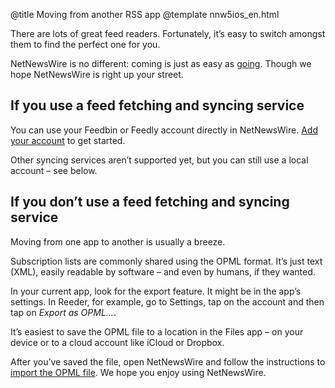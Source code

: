 @title Moving from another RSS app
@template nnw5ios_en.html

There are lots of great feed readers. Fortunately, it’s easy to switch amongst them to find the perfect one for you.

NetNewsWire is no different: coming is just as easy as [going](export-opml). Though we hope NetNewsWire is right up your street.



If you use a feed fetching and syncing service
----------------------------------------------

You can use your Feedbin or Feedly account directly in NetNewsWire. [Add your account](syncing-accounts) to get started.

Other syncing services aren’t supported yet, but you can still use a local account – see below.



If you don’t use a feed fetching and syncing service
----------------------------------------------------

Moving from one app to another is usually a breeze.

Subscription lists are commonly shared using the OPML format. It’s just text (XML), easily readable by software – and even by humans, if they wanted.

In your current app, look for the export feature. It might be in the app’s settings. In Reeder, for example, go to Settings, tap on the account and then tap on *Export as OPML…*.

It’s easiest to save the OPML file to a location in the Files app – on your device or to a cloud account like iCloud or Dropbox.

After you’ve saved the file, open NetNewsWire and follow the instructions to [import the OPML file](import-opml). We hope you enjoy using NetNewsWire.